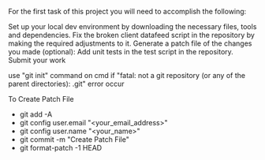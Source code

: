 For the first task of this project you will need to accomplish the following:

Set up your local dev environment by downloading the necessary files, tools and dependencies.
Fix the broken client datafeed script in the repository by making the required adjustments to it.
Generate a patch file of the changes you made
(optional): Add unit tests in the test script in the repository.
Submit your work

use "git init" command on cmd if "fatal: not a git repository (or any of the parent directories): .git" error occur

To Create Patch File
- git add -A
- git config user.email "<your_email_address>"
- git config user.name "<your_name>"
- git commit -m "Create Patch File"
- git format-patch -1 HEAD

